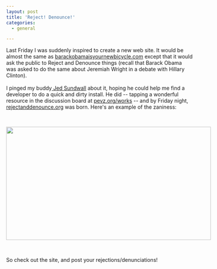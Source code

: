```yaml
---
layout: post
title: 'Reject! Denounce!'
categories:
  - general

---
```


Last Friday I was suddenly inspired to create a new web site.  It would be almost the same as <a href="http://barackobamaisyournewbicycle.com/">barackobamaisyournewbicycle.com</a> except that it would ask the public to Reject and Denounce things (recall that Barack Obama was asked to do the same about Jeremiah Wright in a debate with Hillary Clinton).
<br><br>
I pinged my buddy<a href="http://jedsundwall.com/"> Jed Sundwall</a> about it, hoping he could help me find a developer to do a quick and dirty install.  He did -- tapping a wonderful resource in the discussion board at <a href="http://pevz.org/works/">pevz.org/works</a> -- and by Friday night, <a href="http://rejectanddenounce.org/">rejectanddenounce.org</a> was born.   Here's an example of the zaniness:

 

<img style="max-width:800px;" src="http://www.techpresident.com/files/Picture%202_4.png" alt="" width="552" height="305" />

 

So check out the site, and post your rejections/denunciations!
